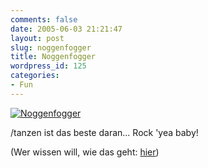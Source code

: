 ```yaml
---
comments: false
date: 2005-06-03 21:21:47
layout: post
slug: noggenfogger
title: Noggenfogger
wordpress_id: 125
categories:
- Fun
---
```


[![Noggenfogger](http://photos10.flickr.com/17264670_9f7e089e01_o.jpg)](http://www.flickr.com/photos/walsweer/17264670/)

/tanzen ist das beste daran... Rock 'yea baby!

(Wer wissen will, wie das geht: [hier](http://www.thottbot.com/index.cgi?i=2955))
